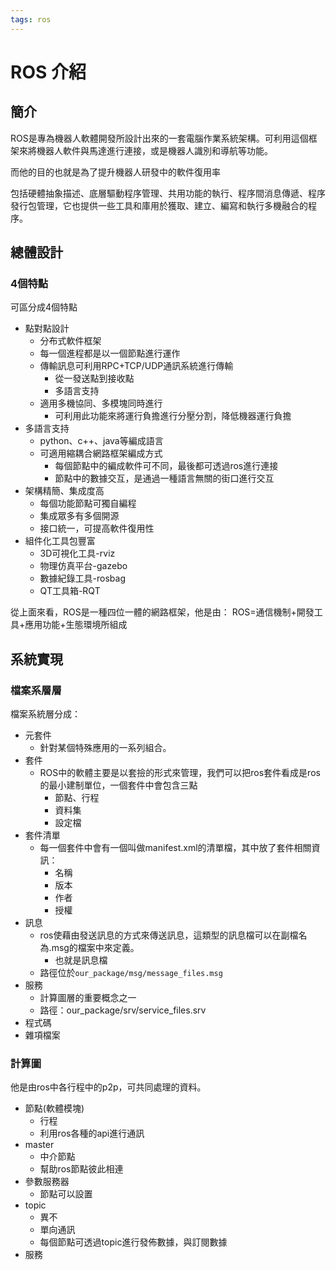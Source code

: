 ```yaml
---
tags: ros
---
```

# ROS 介紹

## 簡介

ROS是專為機器人軟體開發所設計出來的一套電腦作業系統架構。可利用這個框架來將機器人軟件與馬達進行連接，或是機器人識別和導航等功能。

而他的目的也就是為了提升機器人研發中的軟件復用率

包括硬體抽象描述、底層驅動程序管理、共用功能的執行、程序間消息傳遞、程序發行包管理，它也提供一些工具和庫用於獲取、建立、編寫和執行多機融合的程序。

## 總體設計

### 4個特點
可區分成4個特點
- 點對點設計
	- 分布式軟件框架
	- 每一個進程都是以一個節點進行運作
	- 傳輸訊息可利用RPC+TCP/UDP通訊系統進行傳輸
		- 從一發送點到接收點
		-  多語言支持
	- 適用多機協同、多模塊同時進行
		- 可利用此功能來將運行負擔進行分壓分割，降低機器運行負擔
- 多語言支持
	- python、c++、java等編成語言
	- 可適用縮耦合網路框架編成方式
		- 每個節點中的編成軟件可不同，最後都可透過ros進行連接
		- 節點中的數據交互，是通過一種語言無關的街口進行交互
- 架構精簡、集成度高
	- 每個功能節點可獨自編程
	- 集成眾多有多個開源
	- 接口統一，可提高軟件復用性
- 組件化工具包豐富
	- 3D可視化工具-rviz
	- 物理仿真平台-gazebo
	- 數據紀錄工具-rosbag
	- QT工具箱-RQT

從上面來看，ROS是一種四位一體的網路框架，他是由：
ROS=通信機制+開發工具+應用功能+生態環境所組成

## 系統實現

### 檔案系層層

檔案系統層分成：
- 元套件
    - 針對某個特殊應用的一系列組合。
- 套件
    - ROS中的軟體主要是以套撿的形式來管理，我們可以把ros套件看成是ros的最小建制單位，一個套件中會包含三點
        - 節點、行程
        - 資料集
        - 設定檔
- 套件清單
    - 每一個套件中會有一個叫做manifest.xml的清單檔，其中放了套件相關資訊：
        - 名稱
        - 版本
        - 作者
        - 授權
- 訊息
    - ros使藉由發送訊息的方式來傳送訊息，這類型的訊息檔可以在副檔名為.msg的檔案中來定義。
        - 也就是訊息檔
    - 路徑位於```our_package/msg/message_files.msg```
- 服務
    - 計算圖層的重要概念之一
    - 路徑：our_package/srv/service_files.srv
- 程式碼
- 雜項檔案

### 計算圖
他是由ros中各行程中的p2p，可共同處理的資料。
- 節點(軟體模塊)
    - 行程
    - 利用ros各種的api進行通訊
- master
    - 中介節點
    - 幫助ros節點彼此相連
- 參數服務器
    - 節點可以設置
- topic
	- 異不
	- 單向通訊
	- 每個節點可透過topic進行發佈數據，與訂閱數據
- 服務
